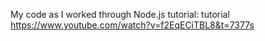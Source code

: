 My code as I worked through Node.js tutorial: tutorial https://www.youtube.com/watch?v=f2EqECiTBL8&t=7377s
